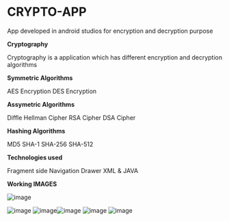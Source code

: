 # CRYPTO-APP
App developed in android studios for encryption and decryption purpose

**Cryptography**

Cryptography is a application which has different encryption and decryption algorithms

**Symmetric Algorithms**

AES Encryption
DES Encryption

**Assymetric Algorithms**

Diffle Hellman Cipher
RSA Cipher
DSA Cipher

**Hashing Algorithms**

MD5
SHA-1
SHA-256
SHA-512

**Technologies used**

Fragment
side Navigation Drawer
XML & JAVA

**Working IMAGES**

![image](https://github.com/user-attachments/assets/53dab2fa-9905-4d2e-babd-f50d56a7cb5d)

![image](https://github.com/user-attachments/assets/b0b1fb08-e997-4d74-8ade-22adc1d18ec9) ![image](https://github.com/user-attachments/assets/41559539-bc9f-4b33-a609-0bb2f904ed12)![image](https://github.com/user-attachments/assets/1a929ebb-515d-4e0a-902c-2f9a9bb0b605) ![image](https://github.com/user-attachments/assets/4f6185e5-2408-4d3a-bab3-31ccba6d0c93) ![image](https://github.com/user-attachments/assets/027e9567-6ac1-4371-ae05-8285d2681c5a)
